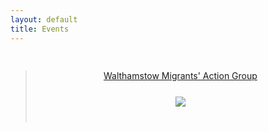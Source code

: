```yaml
---
layout: default
title: Events
---
```


<div id="fb-root"></div>
<script>(function(d, s, id) {
  var js, fjs = d.getElementsByTagName(s)[0];
  if (d.getElementById(id)) return;
  js = d.createElement(s); js.id = id;
  js.src = 'https://connect.facebook.net/en_GB/sdk.js#xfbml=1&version=v3.1';
  fjs.parentNode.insertBefore(js, fjs);
}(document, 'script', 'facebook-jssdk'));</script>

<div class="container" style="text-align:center; padding: 15px 0 25px 0;">
<div class="fb-page" data-href="https://www.facebook.com/WalthamstowMigrantsActionGroup" data-tabs="events" data-width="1000" data-height="1000" data-small-header="false" data-adapt-container-width="true" data-hide-cover="false" data-show-facepile="true">
<blockquote cite="https://www.facebook.com/WalthamstowMigrantsActionGroup" class="fb-xfbml-parse-ignore">
<a href="https://www.facebook.com/WalthamstowMigrantsActionGroup">Walthamstow Migrants&#039; Action Group</a>
<div style="padding: 25px 0;"><img src="/img/ajax-loader.gif" /></div>
</blockquote>
</div>
</div>
